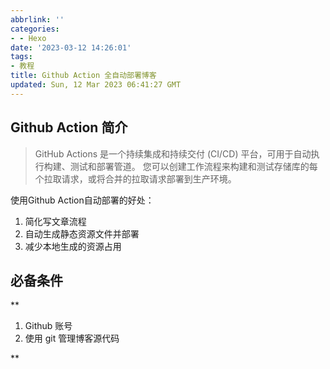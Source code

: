 ```yaml
---
abbrlink: ''
categories:
- - Hexo
date: '2023-03-12 14:26:01'
tags:
- 教程
title: Github Action 全自动部署博客
updated: Sun, 12 Mar 2023 06:41:27 GMT
---
```

## Github Action 简介

> GitHub Actions 是一个持续集成和持续交付 (CI/CD) 平台，可用于自动执行构建、测试和部署管道。 您可以创建工作流程来构建和测试存储库的每个拉取请求，或将合并的拉取请求部署到生产环境。

使用Github Action自动部署的好处：

1. 简化写文章流程
2. 自动生成静态资源文件并部署
3. 减少本地生成的资源占用

## 必备条件

**

1. Github 账号
2. 使用 git 管理博客源代码

**

